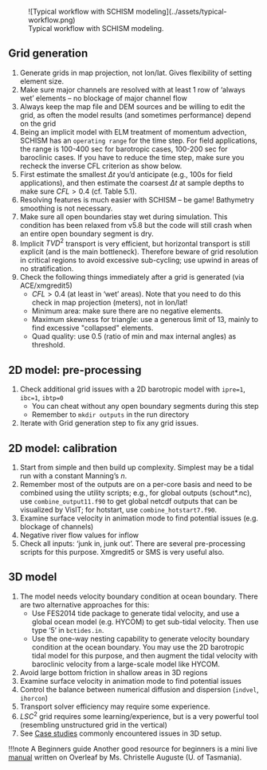 <figure markdown>
![Typical workflow with SCHISM modeling](../assets/typical-workflow.png)
<figcaption>Typical workflow with SCHISM modeling.</figcaption>
</figure>

## Grid generation
1. Generate grids in map projection, not lon/lat. Gives flexibility of setting element size.
2. Make sure major channels are resolved with at least 1 row of ‘always wet’ elements – no blockage of major channel flow
3. Always keep the map file and DEM sources and be willing to edit the grid, as often the model results (and sometimes performance) depend on the grid
4. Being an implicit model with ELM treatment of momentum advection, SCHISM has an `operating range` for the time step. For field applications, the range is 100-400 sec for barotropic cases, 100-200 sec for baroclinic cases. If you have to reduce the time step, make sure you recheck the inverse CFL criterion as show below.
5. First estimate the smallest $\Delta t$ you’d anticipate (e.g., 100s for field applications), and then estimate the coarsest $\Delta t$ at sample depths to make sure $CFL>0.4$ (cf. Table 5.1).
6. Resolving features is much easier with SCHISM – be game! Bathymetry smoothing is not necessary.
7. Make sure all open boundaries stay wet during simulation. This condition has been relaxed from v5.8 but the code will still crash when an entire open boundary segment is dry.
8. Implicit $TVD^2$ transport is very efficient, but horizontal transport is still explicit (and is the main bottleneck). Therefore beware of grid resolution in critical regions to avoid excessive sub-cycling; use upwind in areas of no stratification.
9. Check the following things immediately after a grid is generated (via ACE/xmgredit5)
    - $CFL>0.4$ (at least in ‘wet’ areas). Note that you need to do this check in map projection (meters), not in lon/lat!
    - Minimum area: make sure there are no negative elements.
    - Maximum skewness for triangle: use a generous limit of 13, mainly to find excessive "collapsed" elements.
    - Quad quality: use 0.5 (ratio of min and max internal angles) as threshold.

## 2D model: pre-processing
1. Check additional grid issues with a 2D barotropic model with `ipre=1`, `ibc=1`, `ibtp=0`
    - You can cheat without any open boundary segments during this step
    - Remember to `mkdir outputs` in the run directory
2. Iterate with Grid generation step to fix any grid issues.

## 2D model: calibration
1. Start from simple and then build up complexity. Simplest may be a tidal run with a constant Manning’s $n$.
2. Remember most of the outputs are on a per-core basis and need to be combined using the utility scripts; e.g., for global outputs (schout*.nc), use `combine_output11.f90` to get global netcdf outputs that can be visualized by VisIT; for hotstart, use `combine_hotstart7.f90`.
3. Examine surface velocity in animation mode to find potential issues (e.g. blockage of channels)
4. Negative river flow values for inflow
5. Check all inputs: ‘junk in, junk out’. There are several pre-processing scripts for this purpose. Xmgredit5 or SMS is very useful also. 

## 3D model
1. The model needs velocity boundary condition at ocean boundary. There are two alternative approaches for this:
    - Use FES2014 tide package to generate tidal velocity, and use a global ocean model (e.g. HYCOM) to get sub-tidal velocity. Then use type ‘5’ in `bctides.in`.
    - Use the one-way nesting capability to generate velocity boundary condition at the ocean boundary. You may use the 2D barotropic tidal model for this purpose, and then augment the tidal velocity with baroclinic velocity from a large-scale model like HYCOM.
2. Avoid large bottom friction in shallow areas in 3D regions
3. Examine surface velocity in animation mode to find potential issues
4. Control the balance between numerical diffusion and dispersion (`indvel`, `ihorcon`)
5. Transport solver efficiency may require some experience.
6. $LSC^2$ grid requires some learning/experience, but is a very powerful tool (resembling unstructured grid in the vertical)
7. See [Case studies](../case-study.md) commonly encountered issues in 3D setup.

!!!note A Beginners guide
    Another good resource for beginners is a mini live [manual](https://www.overleaf.com/project/6122fe048b59c97d57109608) written on Overleaf by Ms. Christelle Auguste (U. of Tasmania).
